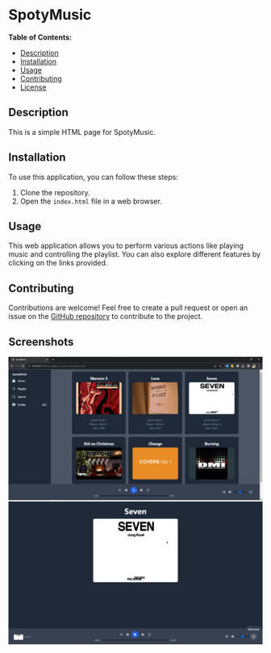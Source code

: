 # SpotyMusic

**Table of Contents:**
- [Description](#description)
- [Installation](#installation)
- [Usage](#usage)
- [Contributing](#contributing)
- [License](#license)

## Description

This is a simple HTML page for SpotyMusic.

## Installation

To use this application, you can follow these steps:

1. Clone the repository.
2. Open the `index.html` file in a web browser.

## Usage

This web application allows you to perform various actions like playing music and controlling the playlist. You can also explore different features by clicking on the links provided.

## Contributing

Contributions are welcome! Feel free to create a pull request or open an issue on the [GitHub repository](https://github.com/DamianEijlders/SpotyMusic) to contribute to the project.

## Screenshots
![Homepage](./Images/SpotyMusic%20Homepage.png)
![Fullscreen](./Images/SpotyMusic%20Fullscreenpng.png)
